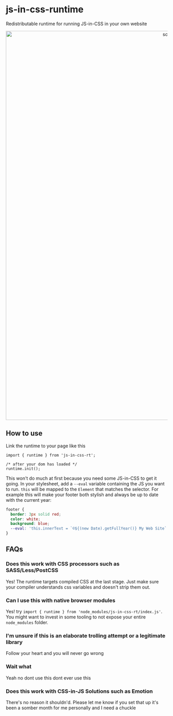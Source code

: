 # js-in-css-runtime

Redistributable runtime for running JS-in-CSS in your own website

<center>
<img width="1212" alt="screenshot 2019-01-12 at 12 44 15 pm" src="https://user-images.githubusercontent.com/11539094/51073373-df946e00-1667-11e9-9d6d-451a9966fc3f.png">
</center>

## How to use
Link the runtime to your page like this
```es6
import { runtime } from 'js-in-css-rt';

/* after your dom has loaded */
runtime.init();
```

This won't do much at first because you need some JS-in-CSS to get it going. In your stylesheet, add a `--eval` variable containing the JS you want to run. `this` will be mapped to the `Element` that matches the selector. For example this will make your footer both stylish and always be up to date with the current year:

```css
footer {
  border: 3px solid red;
  color: white;
  background: blue;
  --eval: 'this.innerText = `©${(new Date).getFullYear()} My Web Site`';
}
```

## FAQs
### Does this work with CSS processors such as SASS/Less/PostCSS
Yes! The runtime targets compiled CSS at the last stage. Just make sure your compiler understands css variables and doesn't strip them out.

### Can I use this with native browser modules
Yes! try `import { runtime } from 'node_modules/js-in-css-rt/index.js'`. You might want to invest in some tooling to not expose your entire `node_modules` folder.

### I'm unsure if this is an elaborate trolling attempt or a legitimate library
Follow your heart and you will never go wrong

### Wait what
Yeah no dont use this dont ever use this

### Does this work with CSS-in-JS Solutions such as Emotion
There's no reason it shouldn'd. Please let me know if you set that up it's been a somber month for me personally and I need a chuckle
